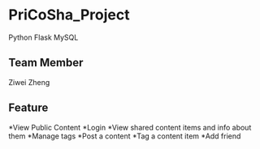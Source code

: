 # PriCoSha_Project

Python Flask
MySQL

Team Member
------------------------------------------------
Ziwei Zheng

Feature
------------------------------------------------
*View Public Content
*Login
*View shared content items and info about them
*Manage tags
*Post a content
*Tag a content item
*Add friend
